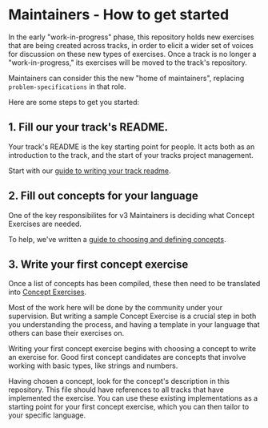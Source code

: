 # Maintainers - How to get started

In the early "work-in-progress" phase, this repository holds new exercises that are being created across tracks, in order to elicit a wider set of voices for discussion on these new types of exercises. Once a track is no longer a "work-in-progress," its exercises will be moved to the track's repository.

Maintainers can consider this the new "home of maintainers", replacing `problem-specifications` in that role.

Here are some steps to get you started:

## 1. Fill our your track's README.

Your track's README is the key starting point for people. It acts both as an introduction to the track, and the start of your tracks project management. 

Start with our [guide to writing your track readme](maintainers-track-readme.md).

## 2. Fill out concepts for your language

One of the key responsibilites for v3 Maintainers is deciding what Concept Exercises are needed. 

To help, we've written a [guide to choosing and defining concepts](maintainers-concepts.md).

## 3. Write your first concept exercise

Once a list of concepts has been compiled, these then need to be translated into [Concept Exercises](./concept-exercises.md). 

Most of the work here will be done by the community under your supervision. But writing a sample Concept Exercise is a crucial step in both you understanding the process, and having a template in your language that others can base their exercises on.

Writing your first concept exercise begins with choosing a concept to write an exercise for. Good first concept candidates are concepts that involve working with basic types, like strings and numbers.

Having chosen a concept, look for the concept's description in this repository. This file should have references to all tracks that have implemented the exercise. You can use these existing implementations as a starting point for your first concept exercise, which you can then tailor to your specific language.

